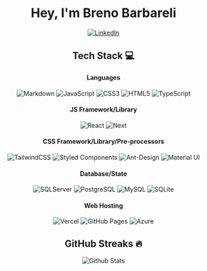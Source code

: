 <h1 align="center"> Hey, I'm Breno Barbareli </br> 
</h1>

<p align='center'>


<div align="center">

[![LinkedIn](https://img.shields.io/badge/LinkedIn-FFF.svg?logo=linkedin&logoColor=black)](https://www.linkedin.com/in/breno-barbareli/)
</div>
</p>

<div align="center">

## Tech Stack 💻

#### Languages

![Markdown](https://img.shields.io/badge/-Markdown-fff?style=for-the-badge&logo=markdown&logoColor=black)
![JavaScript](https://img.shields.io/badge/JavaScript-fff?style=for-the-badge&logo=javascript&logoColor=yellow)
![CSS3](https://img.shields.io/badge/CSS3-fff?style=for-the-badge&logo=CSS3&logoColor=blue)
![HTML5](https://img.shields.io/badge/-HTML5-fff?style=for-the-badge&logo=html5&logoColor=orange)
![TypeScript](https://img.shields.io/badge/typescript-fff.svg?style=for-the-badge&logo=typescript&logoColor=blue)

#### JS Framework/Library

![React](https://img.shields.io/badge/-ReactJS-fff?style=for-the-badge&logo=react&logoColor=blue)
![Next](https://img.shields.io/badge/-next.js-fff?style=for-the-badge&logo=nextdotjs&logoColor=black)

#### CSS Framework/Library/Pre-processors

![TailwindCSS](https://img.shields.io/badge/-TailwindCSS-fff?style=for-the-badge&logo=tailwind-css&logoColor=blue)
![Styled Components](https://img.shields.io/badge/styled--components-fff?style=for-the-badge&logo=styled-components&logoColor=red)
![Ant-Design](https://img.shields.io/badge/-AntDesign-fff?style=for-the-badge&logo=ant-design&logoColor=blue)
![Material UI](https://img.shields.io/badge/-Material%20UI-fff?style=for-the-badge&logo=tailwind-css&logoColor=blue)


#### Database/State

![SQLServer](https://img.shields.io/badge/sqlserver-fff.svg?style=for-the-badge&logo=microsoft-sql-server&logoColor=red)
![PostgreSQL](https://img.shields.io/badge/PostgreSQL-FFF?style=for-the-badge&logo=postgresql&logoColor=blue)
![MySQL](https://img.shields.io/badge/mysql-fff.svg?style=for-the-badge&logo=mysql)
![SQLite](https://img.shields.io/badge/sqlite-fff.svg?style=for-the-badge&logo=sqlite&logoColor=blue)

#### Web Hosting

![Vercel](https://img.shields.io/badge/Vercel-fff?style=for-the-badge&logo=vercel&logoColor=black)
![GitHub Pages](https://img.shields.io/badge/-GitHub%20Pages-fff?style=for-the-badge&logo=github&logoColor=black)
![Azure](https://img.shields.io/badge/Microsoft_Azure-fff?style=for-the-badge&logo=microsoft-azure&logoColor=blue)


</div> 

<h2 align="center"> GitHub Streaks 🔥 </h2>
<div align="center">
      <img
        align="center"
        src="https://github-readme-stats.vercel.app/api/top-langs/?username=brenobarbareli&theme=dark&hide_border=false&include_all_commits=true&count_private=true&layout=compact"
        alt="Github Stats"
      />
</div> 
